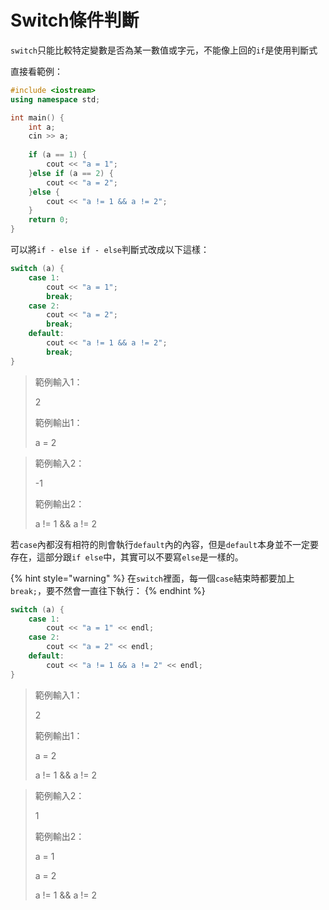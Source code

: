 # Switch條件判斷

`switch`只能比較特定變數是否為某一數值或字元，不能像上回的`if`是使用判斷式

直接看範例：

```cpp
#include <iostream>
using namespace std;

int main() {
    int a;
    cin >> a;
    
    if (a == 1) {
        cout << "a = 1";
    }else if (a == 2) {
        cout << "a = 2";
    }else {
        cout << "a != 1 && a != 2";
    }
    return 0;
}
```

可以將`if - else if - else`判斷式改成以下這樣：

```cpp
switch (a) {
    case 1:
        cout << "a = 1";
        break;
    case 2:
        cout << "a = 2";
        break;
    default:
        cout << "a != 1 && a != 2";
        break;
}
```

> 範例輸入1：
>
> 2
>
> 範例輸出1：
>
> a = 2

> 範例輸入2：
>
> -1
>
> 範例輸出2：
>
> a != 1 && a != 2

若`case`內都沒有相符的則會執行`default`內的內容，但是`default`本身並不一定要存在，這部分跟`if else`中，其實可以不要寫`else`是一樣的。

{% hint style="warning" %}
在`switch`裡面，每一個`case`結束時都要加上`break;`，要不然會一直往下執行：
{% endhint %}

```cpp
switch (a) {
    case 1:
        cout << "a = 1" << endl;
    case 2:
        cout << "a = 2" << endl;
    default:
        cout << "a != 1 && a != 2" << endl;
}
```

> 範例輸入1：
>
> 2
>
> 範例輸出1：
>
> a = 2
>
> a != 1 && a != 2

> 範例輸入2：
>
> 1
>
> 範例輸出2：
>
> a = 1
>
> a = 2
>
> a != 1 && a != 2

